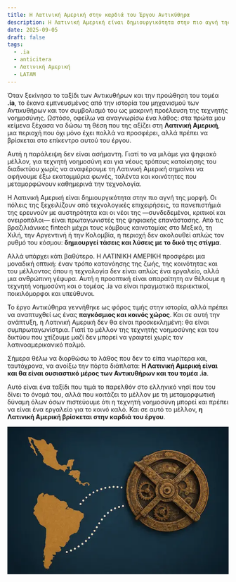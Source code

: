 ```yaml
---
title: Η Λατινική Αμερική στην καρδιά του Έργου Αντικύθηρα
description: Η Λατινική Αμερική είναι δημιουργικότητα στην πιο αγνή της μορφή. Οι πόλεις της ξεχειλίζουν από τεχνολογικές επιχειρήσεις, τα πανεπιστήμιά της ερευνούν με αυστηρότητα και οι νέοι της —συνδεδεμένοι, κριτικοί και ονειροπόλοι— είναι πρωταγωνιστές της ψηφιακής επανάστασης.
date: 2025-09-05
draft: false
tags:
  - .ia
  - anticitera
  - Λατινική Αμερική
  - LATAM
---
```


Όταν ξεκίνησα το ταξίδι των Αντικυθήρων και την προώθηση του τομέα **.ia**, το έκανα εμπνευσμένος από την ιστορία του μηχανισμού των Αντικυθήρων και τον συμβολισμό του ως μακρινή προέλευση της τεχνητής νοημοσύνης. Ωστόσο, οφείλω να αναγνωρίσω ένα λάθος: στα πρώτα μου κείμενα ξέχασα να δώσω τη θέση που της αξίζει στη **Λατινική Αμερική**, μια περιοχή που όχι μόνο έχει πολλά να προσφέρει, αλλά πρέπει να βρίσκεται στο επίκεντρο αυτού του έργου.

Αυτή η παράλειψη δεν είναι ασήμαντη. Γιατί το να μιλάμε για ψηφιακό μέλλον, για τεχνητή νοημοσύνη και για νέους τρόπους κατοίκησης του διαδικτύου χωρίς να αναφέρουμε τη Λατινική Αμερική σημαίνει να αφήνουμε έξω εκατομμύρια φωνές, ταλέντα και κοινότητες που μεταμορφώνουν καθημερινά την τεχνολογία.

Η Λατινική Αμερική είναι δημιουργικότητα στην πιο αγνή της μορφή. Οι πόλεις της ξεχειλίζουν από τεχνολογικές επιχειρήσεις, τα πανεπιστήμιά της ερευνούν με αυστηρότητα και οι νέοι της —συνδεδεμένοι, κριτικοί και ονειροπόλοι— είναι πρωταγωνιστές της ψηφιακής επανάστασης. Από τις βραζιλιάνικες fintech μέχρι τους κόμβους καινοτομίας στο Μεξικό, τη Χιλή, την Αργεντινή ή την Κολομβία, η περιοχή δεν ακολουθεί απλώς τον ρυθμό του κόσμου: **δημιουργεί τάσεις και λύσεις με το δικό της στίγμα**.

Αλλά υπάρχει κάτι βαθύτερο. Η ΛΑΤΙΝΙΚΗ ΑΜΕΡΙΚΗ προσφέρει μια μοναδική οπτική: έναν τρόπο κατανόησης της ζωής, της κοινότητας και του μέλλοντος όπου η τεχνολογία δεν είναι απλώς ένα εργαλείο, αλλά μια ανθρώπινη γέφυρα. Αυτή η προοπτική είναι απαραίτητη αν θέλουμε η τεχνητή νοημοσύνη και ο τομέας .ia να είναι πραγματικά περιεκτικοί, ποικιλόμορφοι και υπεύθυνοι.

Το έργο Αντικύθηρα γεννήθηκε ως φόρος τιμής στην ιστορία, αλλά πρέπει να αναπτυχθεί ως ένας **παγκόσμιος και κοινός χώρος**. Και σε αυτή την ανάπτυξη, η Λατινική Αμερική δεν θα είναι προσκεκλημένη: θα είναι συμπρωταγωνίστρια. Γιατί το μέλλον της τεχνητής νοημοσύνης και του δικτύου που χτίζουμε μαζί δεν μπορεί να γραφτεί χωρίς τον λατινοαμερικανικό παλμό.

Σήμερα θέλω να διορθώσω το λάθος που δεν το είπα νωρίτερα και, ταυτόχρονα, να ανοίξω την πόρτα διάπλατα: **Η Λατινική Αμερική είναι και θα είναι ουσιαστικό μέρος των Αντικυθήρων και του τομέα .ia**.

Αυτό είναι ένα ταξίδι που τιμά το παρελθόν στο ελληνικό νησί που του δίνει το όνομά του, αλλά που κοιτάζει το μέλλον με τη μεταμορφωτική δύναμη όλων όσων πιστεύουμε ότι η τεχνητή νοημοσύνη μπορεί και πρέπει να είναι ένα εργαλείο για το κοινό καλό. Και σε αυτό το μέλλον, **η Λατινική Αμερική βρίσκεται στην καρδιά του έργου**.

![Μια αναπαράσταση του μηχανισμού των Αντικυθήρων δίπλα σε έναν χάρτη της Νότιας Αμερικής, που συμβολίζει την ένωση του έργου με τη Λατινική Αμερική.](/img/LATAM.webp)
